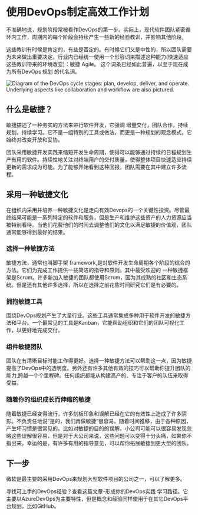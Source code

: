 # 使用DevOps制定高效工作计划

不准确地说，规划阶段常被看作DevOps的第一步。实际上，现代软件团队紧密循环内工作，周期内的每个阶段会持续产生一些新的经验教训，并影响其他阶段。

这些教训有时候是肯定的，有些是否定的。有时候它们又是中性的，所以团队需要为未来做出重要决定。行业内已经统一使用一个形容词来描述这种能力(快速适应这些教训带来的环境改变)：敏捷 Agile。 这个词条已经如此普遍，以至于现在成为所有DevOps 规划 的代名词。

![Diagram of the DevOps cycle stages: plan, develop, deliver, and operate. Underlying aspects like collaboration and workflow are also pictured.](https://learn.microsoft.com/en-us/devops/_img/devops-lifecycle.png)

## 什么是敏捷？

敏捷描述了一种务实的方法来进行软件开发，它强调 增量交付，团队合作，持续规划，持续学习。它不是一组特别的工具或做法，而更是一种规划的观念模式，它始终对改变开放和妥协。

团队采用敏捷开发实践来缩短开发生命周期，使得可以能够通过持续的日程规划生产有用的软件。持续性地关注对终端用户的交付质量，使得整体项目快速适应持续更新的需求成为可能。为了能够开始看到这种回报，团队需要在其中建立许多流程。

## 采用一种敏捷文化

在组织内采用并培养一种敏捷文化是走向有效Devops的一个关键性投资。尽管最终结果可能是一系列特定的软件和服务，但是生产和维护这些资产的人力资源应当被特别看待。当他们花费他们的时间去调整他们的文化以满足敏捷的价值观，团队通常能够得到最好的结果。

### 选择一种敏捷方法

敏捷方法，通常也叫脚手架 framework,是对软件开发生命周期各个阶段的综合的方法。它们为完成工作提供一些简洁的指导和原则。其中最受欢迎的 一种敏捷框架是Scrum。许多新加入敏捷的团队都使用Scrum，因为其成熟的社区和生态系统。但是还有其他许多选择，所以在选择之前花些时间研究它们是有必要的。

### 拥抱敏捷工具

围绕DevOps规划产生了大量行业。这些工具通常集成多种用于软件开发的敏捷方法和平台。一个最常见的工具是Kanban，它能帮助组织和它们的团队可视化工作，以更好地完成交付。

### 组件敏捷团队

团队在有清晰目标时能工作得更好。选择一种敏捷方法可以帮助这一点，因为敏捷提高了DevOps中的透明度。另外还有许多其他有效的技巧可以帮助你提升团队的能力,跨越一个个里程碑。任何组织都能从构建高产的、专注于客户的队伍来取得受益。

### 随着你的组织成长而伸缩的敏捷

随着敏捷已经变得流行，许多刻板印象和误解已经在它的有效性上造成了许多阴影。不负责任地说“是的，我们再做敏捷”很容易。随着时间推移，由于各种原因，产生坏习惯是很常见的。比如对敏捷的目的的误解。小公司可能可以很容易发现忽略这些误解很容易，但是对于大公司来说，这些问题可以变得十分头痛，如果你不指出来。幸运的是，有许多有用的指导意见，可以帮你拓展敏捷到更大型的团队。

## 下一步

微软是最主要的采用DevOps来规划大型软件项目的公司之一，可以了解更多。

寻找可上手的DevOps经验？查看这篇文章-形成你的DevOps实践 学习路径。它主要以AzureDevOps为主要特性，但是概念和经验同样使用于在其它DevOps平台规划，比如GitHub。
